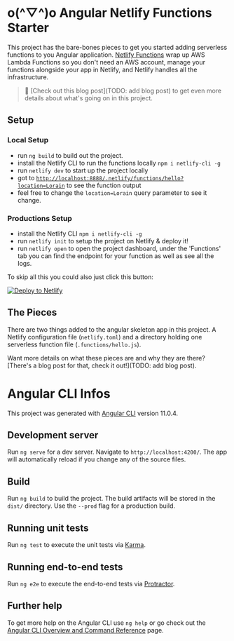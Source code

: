 # o(^▽^)o Angular Netlify Functions Starter

This project has the bare-bones pieces to get you started adding serverless functions to you Angular application. [Netlify Functions](https://www.netlify.com/products/functions/?utm_source=repo&utm_medium=ng-func-starter-tzm&utm_campaign=devex) wrap up AWS Lambda Functions so you don't need an AWS account, manage your functions alongside your app in Netlify, and Netlify handles all the infrastructure.

> 📓 [Check out this blog post](TODO: add blog post) to get even more details about what's going on in this project.

## Setup

### Local Setup

- run `ng build` to build out the project.
- install the Netlify CLI to run the functions locally `npm i netlify-cli -g`
- run `netlify dev` to start up the project locally
- got to [`http://localhost:8888/.netlify/functions/hello?location=Lorain`](http://localhost:8888/.netlify/functions/hello?location=Lorain) to see the function output
- feel free to change the `location=Lorain` query parameter to see it change.

### Productions Setup

- install the Netlify CLI `npm i netlify-cli -g`
- run `netlify init` to setup the project on Netlify & deploy it!
- run `netlify open` to open the project dashboard, under the 'Functions' tab you can find the endpoint for your function as well as see all the logs.

To skip all this you could also just click this button:

[![Deploy to Netlify](https://www.netlify.com/img/deploy/button.svg)](https://app.netlify.com/start/deploy?repository=https://github.com/tzmanics/angular-netlify-functions_starter)

## The Pieces

There are two things added to the angular skeleton app in this project. A Netlify configuration file (`netlify.toml`) and a directory holding one serverless function file (`.functions/hello.js`).

Want more details on what these pieces are and why they are there? [There's a blog post for that, check it out!](TODO: add blog post).

# Angular CLI Infos

This project was generated with [Angular CLI](https://github.com/angular/angular-cli) version 11.0.4.

## Development server

Run `ng serve` for a dev server. Navigate to `http://localhost:4200/`. The app will automatically reload if you change any of the source files.

## Build

Run `ng build` to build the project. The build artifacts will be stored in the `dist/` directory. Use the `--prod` flag for a production build.

## Running unit tests

Run `ng test` to execute the unit tests via [Karma](https://karma-runner.github.io).

## Running end-to-end tests

Run `ng e2e` to execute the end-to-end tests via [Protractor](http://www.protractortest.org/).

## Further help

To get more help on the Angular CLI use `ng help` or go check out the [Angular CLI Overview and Command Reference](https://angular.io/cli) page.
